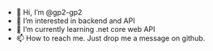 - 👋 Hi, I’m @gp2-gp2
- 👀 I’m interested in backend and API
- 🌱 I’m currently learning .net core web API
- 📫 How to reach me. Just drop me a message on github.

<!---
gp2-gp2/gp2-gp2 is a ✨ special ✨ repository because its `README.md` (this file) appears on your GitHub profile.
You can click the Preview link to take a look at your changes.
--->

